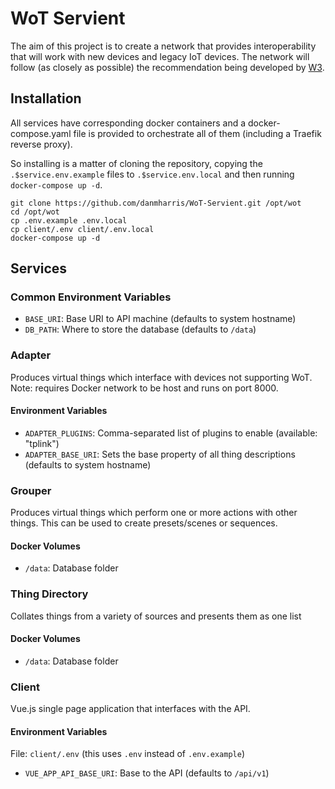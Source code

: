 # WoT Servient

The aim of this project is to create a network that provides interoperability
that will work with new devices and legacy IoT devices. The network will follow
(as closely as possible) the recommendation being developed by
[W3](https://www.w3.org/WoT/WG/).

## Installation
All services have corresponding docker containers and a docker-compose.yaml file
is provided to orchestrate all of them (including a Traefik reverse proxy).

So installing is a matter of cloning the repository, copying the
`.$service.env.example` files to `.$service.env.local` and then running
`docker-compose up -d`.

```
git clone https://github.com/danmharris/WoT-Servient.git /opt/wot
cd /opt/wot
cp .env.example .env.local
cp client/.env client/.env.local
docker-compose up -d
```

## Services
### Common Environment Variables

* `BASE_URI`: Base URI to API machine (defaults to
  system hostname)
* `DB_PATH`: Where to store the database (defaults to `/data`)

### Adapter
Produces virtual things which interface with devices not supporting WoT.
Note: requires Docker network to be host and runs on port 8000.

#### Environment Variables

* `ADAPTER_PLUGINS`: Comma-separated list of plugins to enable (available: "tplink")
* `ADAPTER_BASE_URI`: Sets the base property of all thing descriptions (defaults to
  system hostname)

### Grouper
Produces virtual things which perform one or more actions with other things.
This can be used to create presets/scenes or sequences.

#### Docker Volumes
* `/data`: Database folder

### Thing Directory
Collates things from a variety of sources and presents them as one list

#### Docker Volumes
* `/data`: Database folder

### Client
Vue.js single page application that interfaces with the API.

#### Environment Variables
File: `client/.env` (this uses `.env` instead of `.env.example`)

* `VUE_APP_API_BASE_URI`: Base to the API (defaults to `/api/v1`)
